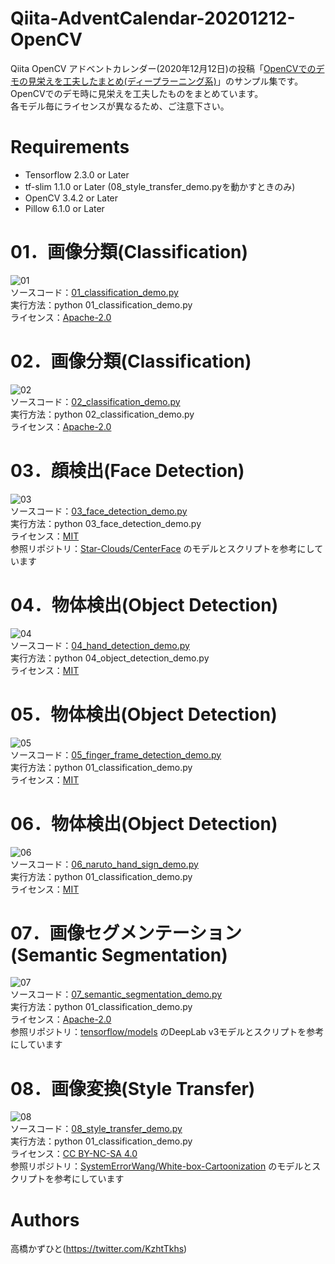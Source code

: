 # Qiita-AdventCalendar-20201212-OpenCV
Qiita OpenCV アドベントカレンダー(2020年12月12日)の投稿「[OpenCVでのデモの見栄えを工夫したまとめ(ディープラーニング系)](https://qiita.com/Kazuhito/private/f8f21956436dc410f8d2)」のサンプル集です。<br>
OpenCVでのデモ時に見栄えを工夫したものをまとめています。<br>
各モデル毎にライセンスが異なるため、ご注意下さい。

# Requirements
* Tensorflow 2.3.0 or Later
* tf-slim 1.1.0 or Later (08_style_transfer_demo.pyを動かすときのみ)
* OpenCV 3.4.2 or Later
* Pillow 6.1.0 or Later

# 01．画像分類(Classification)
![01](https://user-images.githubusercontent.com/37477845/101269862-7b787700-37b6-11eb-8006-2b7c42402f09.gif)<br>
ソースコード：[01_classification_demo.py](https://github.com/Kazuhito00/Qiita-AdventCalendar-20201212-OpenCV/blob/main/01_classification_demo.py)<br>
実行方法：python 01_classification_demo.py<br>
ライセンス：[Apache-2.0](LICENSE(Apache-2.0))

# 02．画像分類(Classification)
![02](https://user-images.githubusercontent.com/37477845/101269864-7e736780-37b6-11eb-8448-559ae000a3ca.gif)<br>
ソースコード：[02_classification_demo.py](https://github.com/Kazuhito00/Qiita-AdventCalendar-20201212-OpenCV/blob/main/02_classification_demo.py)<br>
実行方法：python 02_classification_demo.py<br>
ライセンス：[Apache-2.0](LICENSE(Apache-2.0))

# 03．顔検出(Face Detection)
![03](https://user-images.githubusercontent.com/37477845/101269865-816e5800-37b6-11eb-87b6-73d8be6ccc9c.gif)<br>
ソースコード：[03_face_detection_demo.py](https://github.com/Kazuhito00/Qiita-AdventCalendar-20201212-OpenCV/blob/main/03_face_detection_demo.py)<br>
実行方法：python 03_face_detection_demo.py<br>
ライセンス：[MIT](LICENSE(MIT))<br>
参照リポジトリ：[Star-Clouds/CenterFace](https://github.com/Star-Clouds/CenterFace) のモデルとスクリプトを参考にしています

# 04．物体検出(Object Detection)
![04](https://user-images.githubusercontent.com/37477845/101269866-84694880-37b6-11eb-9b61-3e56373f6faf.gif)<br>
ソースコード：[04_hand_detection_demo.py](https://github.com/Kazuhito00/Qiita-AdventCalendar-20201212-OpenCV/blob/main/04_hand_detection_demo.py)<br>
実行方法：python 04_object_detection_demo.py<br>
ライセンス：[MIT](LICENSE(MIT))

# 05．物体検出(Object Detection)
![05](https://user-images.githubusercontent.com/37477845/101269868-892dfc80-37b6-11eb-8057-c0d199fd951b.gif)<br>
ソースコード：[05_finger_frame_detection_demo.py](https://github.com/Kazuhito00/Qiita-AdventCalendar-20201212-OpenCV/blob/main/05_finger_frame_detection_demo.py)<br>
実行方法：python 01_classification_demo.py<br>
ライセンス：[MIT](LICENSE(MIT))

# 06．物体検出(Object Detection)
![06](https://user-images.githubusercontent.com/37477845/101269869-8cc18380-37b6-11eb-8b67-69d9373144a1.gif)<br>
ソースコード：[06_naruto_hand_sign_demo.py](https://github.com/Kazuhito00/Qiita-AdventCalendar-20201212-OpenCV/blob/main/06_naruto_hand_sign_demo.py)<br>
実行方法：python 01_classification_demo.py<br>
ライセンス：[MIT](LICENSE(MIT))

# 07．画像セグメンテーション(Semantic Segmentation)
![07](https://user-images.githubusercontent.com/37477845/101269874-93e89180-37b6-11eb-984f-c2b9e45c200d.gif)<br>
ソースコード：[07_semantic_segmentation_demo.py](https://github.com/Kazuhito00/Qiita-AdventCalendar-20201212-OpenCV/blob/main/07_semantic_segmentation_demo.py)<br>
実行方法：python 01_classification_demo.py<br>
ライセンス：[Apache-2.0](LICENSE(Apache-2.0))<br>
参照リポジトリ：[tensorflow/models](https://github.com/tensorflow/models) のDeepLab v3モデルとスクリプトを参考にしています

# 08．画像変換(Style Transfer)
![08](https://user-images.githubusercontent.com/37477845/101269875-9519be80-37b6-11eb-8265-a4ed14f695b0.gif)<br>
ソースコード：[08_style_transfer_demo.py](https://github.com/Kazuhito00/Qiita-AdventCalendar-20201212-OpenCV/blob/main/08_style_transfer_demo.py)<br>
実行方法：python 01_classification_demo.py<br>
ライセンス：[CC BY-NC-SA 4.0](LICENSE(CC%20BY-NC-SA%204.0))<br>
参照リポジトリ：[SystemErrorWang/White-box-Cartoonization](https://github.com/SystemErrorWang/White-box-Cartoonization) のモデルとスクリプトを参考にしています

# Authors
高橋かずひと(https://twitter.com/KzhtTkhs)
